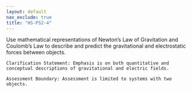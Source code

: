 ```yaml
---
layout: default
nav_exclude: true
title: "HS-PS2-4"
---
```

<script src="https://cdn.mathjax.org/mathjax/latest/MathJax.js?config=TeX-AMS-MML_HTMLorMML" type="text/javascript"></script>

<!--<center>
<img src="images/pt-row-col.png" alt="drawing" width="90%"/>
</center>
-->
Use mathematical representations of Newton’s Law of Gravitation and Coulomb’s Law to describe and predict the gravitational and electrostatic forces between objects.

<!--more-->

    Clarification Statement: Emphasis is on both quantitative and conceptual descriptions of gravitational and electric fields.

    Assessment Boundary: Assessment is limited to systems with two objects.
